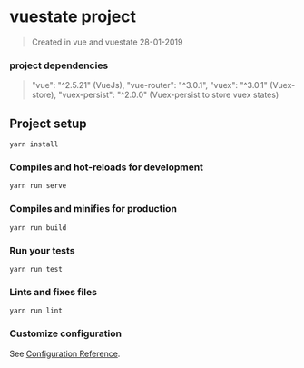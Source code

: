  # vuestate project 
>  Created in vue and vuestate 
>  28-01-2019

### project dependencies

>   "vue": "^2.5.21" (VueJs), 
    "vue-router": "^3.0.1",
    "vuex": "^3.0.1" (Vuex-store), 
    "vuex-persist": "^2.0.0" (Vuex-persist to store vuex states)
    
## Project setup
```
yarn install
```

### Compiles and hot-reloads for development
```
yarn run serve
```

### Compiles and minifies for production
```
yarn run build
```

### Run your tests
```
yarn run test
```

### Lints and fixes files
```
yarn run lint
```

### Customize configuration
See [Configuration Reference](https://cli.vuejs.org/config/).
